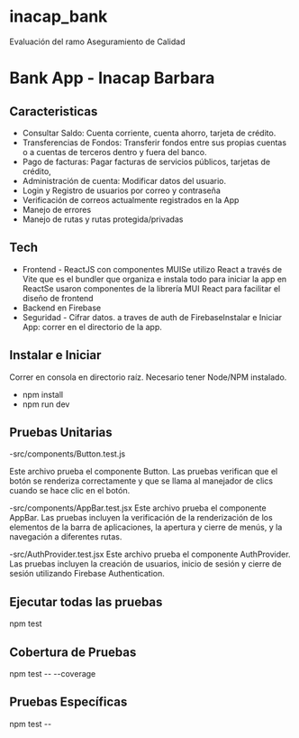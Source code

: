 # inacap_bank
Evaluación del ramo Aseguramiento de Calidad


# Bank App - Inacap Barbara
## Caracteristicas
- Consultar Saldo: Cuenta corriente, cuenta ahorro, tarjeta de crédito.
- Transferencias de Fondos: Transferir fondos entre sus propias cuentas o a cuentas de terceros dentro y fuera del banco.
- Pago de facturas: Pagar facturas de servicios públicos, tarjetas de crédito, 
- Administración de cuenta: Modificar datos del usuario.
- Login y Registro de usuarios por correo y contraseña
- Verificación de correos actualmente registrados en la App
- Manejo de errores
- Manejo de rutas y rutas protegida/privadas

## Tech
- Frontend - ReactJS con componentes MUISe utilizo React a través de Vite que es el bundler que organiza e instala todo para iniciar la app en ReactSe usaron componentes de la librería MUI React para facilitar el diseño de frontend
- Backend en Firebase
- Seguridad - Cifrar datos. a traves de auth de FirebaseInstalar e Iniciar App: correr en el directorio de la app.

## Instalar e Iniciar 
Correr en consola en directorio raíz. Necesario tener Node/NPM instalado.
- npm install
- npm run dev

## Pruebas Unitarias

-src/components/Button.test.js

Este archivo prueba el componente Button. Las pruebas verifican que el botón se renderiza correctamente y que se llama al manejador de clics cuando se hace clic en el botón.

-src/components/AppBar.test.jsx
Este archivo prueba el componente AppBar. Las pruebas incluyen la verificación de la renderización de los elementos de la barra de aplicaciones, la apertura y cierre de menús, y la navegación a diferentes rutas.

-src/AuthProvider.test.jsx
Este archivo prueba el componente AuthProvider. Las pruebas incluyen la creación de usuarios, inicio de sesión y cierre de sesión utilizando Firebase Authentication.

## Ejecutar todas las pruebas

npm test

## Cobertura de Pruebas
npm test -- --coverage

## Pruebas Específicas
npm test -- <test-file>



